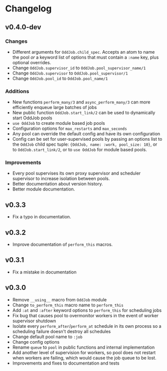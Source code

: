 # Changelog

## v0.4.0-dev

### Changes
- Different arguments for `OddJob.child_spec`. Accepts an atom to name the pool *or* a keyword list of
options that must contain a `:name` key, plus optional overrides.
- Change `OddJob.supervisor_id` to `OddJob.pool_supervisor_name/1`
- Change `OddJob.supervisor` to `OddJob.pool_supervisor/1`
- Change `OddJob.pool_id` to `OddJob.pool_name/1`

### Additions
- New functions `perform_many/3` and `async_perform_many/3` can more efficiently enqueue large batches of jobs
- New public function `OddJob.start_link/2` can be used to dynamically start OddJob pools
- `use OddJob` to create module based job pools
- Configuration options for `max_restarts` and `max_seconds`
- Any pool can override the default config and have its own configuration
- Config can be set for user-supervised pools by passing an options list to the `OddJob` child spec
tuple: `{OddJob, name: :work, pool_size: 10}`, or to `OddJob.start_link/2`, or to `use OddJob` for module
based pools.

### Improvements
- Every pool supervises its own proxy supervisor and scheduler supervisor to increase isolation between pools.
- Better documentation about version history.
- Better module documentation.

## v0.3.3

- Fix a typo in documentation.

## v0.3.2

- Improve documentation of `perform_this` macros.

## v0.3.1

- Fix a mistake in documentation

## v0.3.0

- Remove `__using__` macro from `OddJob` module
- Change `to_perform_this` macro name to `perform_this`
- Add `:at` and `:after` keyword options to `perform_this` for scheduling jobs
- Fix bug that causes pool to overmonitor workers in the event of worker supervisor shutdown
- Isolate every `perform_after`/`perform_at` schedule in its own process so a scheduling failure doesn't
destroy all schedules
- Change default pool name to `:job`
- Change config options
- Rename `queue` to `pool` in public functions and internal implementation
- Add another level of supervision for workers, so pool does not restart when workers are failing, which
would cause the job queue to be lost.
- Improvements and fixes to documentation and tests